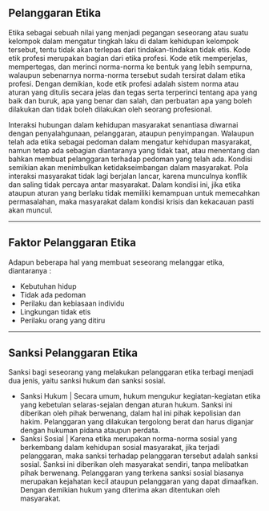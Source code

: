 ## Pelanggaran Etika
Etika sebagai sebuah nilai yang menjadi pegangan seseorang atau suatu kelompok dalam mengatur tingkah laku di dalam kehidupan kelompok tersebut, tentu tidak akan terlepas dari tindakan-tindakan tidak etis. Kode etik profesi merupakan bagian dari etika profesi. Kode etik memperjelas, mempertegas, dan merinci norma-norma ke bentuk yang lebih sempurna, walaupun sebenarnya norma-norma tersebut sudah tersirat dalam etika profesi. Dengan demikian, kode etik profesi adalah sistem norma atau aturan yang ditulis secara jelas dan tegas serta terperinci tentang apa yang baik dan buruk, apa yang benar dan salah, dan perbuatan apa yang boleh dilakukan dan tidak boleh dilakukan oleh seorang profesional.

Interaksi hubungan dalam kehidupan masyarakat senantiasa diwarnai dengan penyalahgunaan, pelanggaran, ataupun penyimpangan. Walaupun telah ada etika sebagai pedoman dalam mengatur kehidupan masyarakat, namun tetap ada sebagian diantaranya yang tidak taat, atau menentang dan bahkan membuat pelanggaran terhadap pedoman yang telah ada. Kondisi semikian akan menimbulkan ketidakseimbangan dalam masyarakat. Pola interaksi masyarakat tidak lagi berjalan lancar, karena munculnya konflik dan saling tidak percaya antar masyarakat. Dalam kondisi ini, jika etika ataupun aturan yang berlaku tidak memiliki kemampuan untuk memecahkan permasalahan, maka masyarakat dalam kondisi krisis dan kekacauan pasti akan muncul.

----------------------------------------------

## Faktor Pelanggaran Etika
Adapun beberapa hal yang membuat seseorang melanggar etika, diantaranya :
* Kebutuhan hidup
* Tidak ada pedoman
* Perilaku dan kebiasaan individu
* Lingkungan tidak etis
* Perilaku orang yang ditiru

----------------------------------------------

## Sanksi Pelanggaran Etika
Sanksi bagi seseorang yang melakukan pelanggaran etika terbagi menjadi dua jenis, yaitu sanksi hukum dan sanksi sosial.
* Sanksi Hukum | Secara umum, hukum mengukur kegiatan-kegiatan etika yang kebetulan selaras-sejalan dengan aturan hukum. Sanksi ini diberikan oleh pihak berwenang, dalam hal ini pihak kepolisian dan hakim. Pelanggaran yang dilakukan tergolong berat dan harus diganjar dengan hukuman pidana ataupun perdata.
* Sanksi Sosial | Karena etika merupakan norma-norma sosial yang berkembang dalam kehidupan sosial masyarakat, jika terjadi pelanggaran, maka sanksi terhadap pelanggaran tersebut adalah sanksi sosial. Sanksi ini diberikan oleh masyarakat sendiri, tanpa melibatkan pihak berwenang. Pelanggaran yang terkena sanksi sosial biasanya merupakan kejahatan kecil ataupun pelanggaran yang dapat dimaafkan. Dengan demikian hukum yang diterima akan ditentukan oleh masyarakat.
